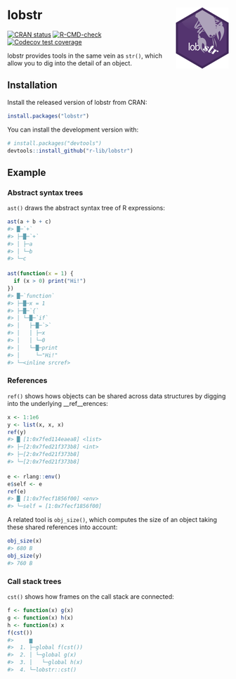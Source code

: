 
<!-- README.md is generated from README.Rmd. Please edit that file -->

# lobstr <img src="man/figures/logo.png" align="right" height="139" />

<!-- badges: start -->

[![CRAN
status](https://www.r-pkg.org/badges/version/lobstr)](https://cran.r-project.org/package=lobstr)
[![R-CMD-check](https://github.com/r-lib/lobstr/actions/workflows/R-CMD-check.yaml/badge.svg)](https://github.com/r-lib/lobstr/actions/workflows/R-CMD-check.yaml)
[![Codecov test
coverage](https://codecov.io/gh/r-lib/lobstr/branch/main/graph/badge.svg)](https://codecov.io/gh/r-lib/lobstr?branch=main)
<!-- badges: end -->

lobstr provides tools in the same vein as `str()`, which allow you to
dig into the detail of an object.

## Installation

Install the released version of lobstr from CRAN:

``` r
install.packages("lobstr")
```

You can install the development version with:

``` r
# install.packages("devtools")
devtools::install_github("r-lib/lobstr")
```

## Example

### Abstract syntax trees

`ast()` draws the abstract syntax tree of R expressions:

``` r
ast(a + b + c)
#> █─`+` 
#> ├─█─`+` 
#> │ ├─a 
#> │ └─b 
#> └─c

ast(function(x = 1) {
  if (x > 0) print("Hi!")
})
#> █─`function` 
#> ├─█─x = 1 
#> ├─█─`{` 
#> │ └─█─`if` 
#> │   ├─█─`>` 
#> │   │ ├─x 
#> │   │ └─0 
#> │   └─█─print 
#> │     └─"Hi!" 
#> └─<inline srcref>
```

### References

`ref()` shows hows objects can be shared across data structures by
digging into the underlying \_\_ref\_\_erences:

``` r
x <- 1:1e6
y <- list(x, x, x)
ref(y)
#> █ [1:0x7fed114eaea8] <list> 
#> ├─[2:0x7fed21f373b8] <int> 
#> ├─[2:0x7fed21f373b8] 
#> └─[2:0x7fed21f373b8]

e <- rlang::env()
e$self <- e
ref(e)
#> █ [1:0x7fecf1856f00] <env> 
#> └─self = [1:0x7fecf1856f00]
```

A related tool is `obj_size()`, which computes the size of an object
taking these shared references into account:

``` r
obj_size(x)
#> 680 B
obj_size(y)
#> 760 B
```

### Call stack trees

`cst()` shows how frames on the call stack are connected:

``` r
f <- function(x) g(x)
g <- function(x) h(x)
h <- function(x) x
f(cst())
#>     ▆
#>  1. ├─global f(cst())
#>  2. │ └─global g(x)
#>  3. │   └─global h(x)
#>  4. └─lobstr::cst()
```
